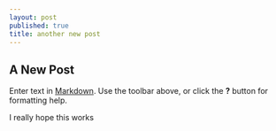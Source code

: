 ```yaml
---
layout: post
published: true
title: another new post
---
```



## A New Post

Enter text in [Markdown](http://daringfireball.net/projects/markdown/). Use the toolbar above, or click the **?** button for formatting help.

I really hope this works
